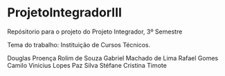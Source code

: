 # ProjetoIntegradorIII
Repósitorio para o projeto do Projeto Integrador, 3º Semestre

Tema do trabalho: Instituição de Cursos Técnicos.

Douglas Proença Rolim de Souza
Gabriel Machado de Lima
Rafael Gomes Camilo
Vinicius Lopes Paz Silva
Stéfane Cristina Timote
